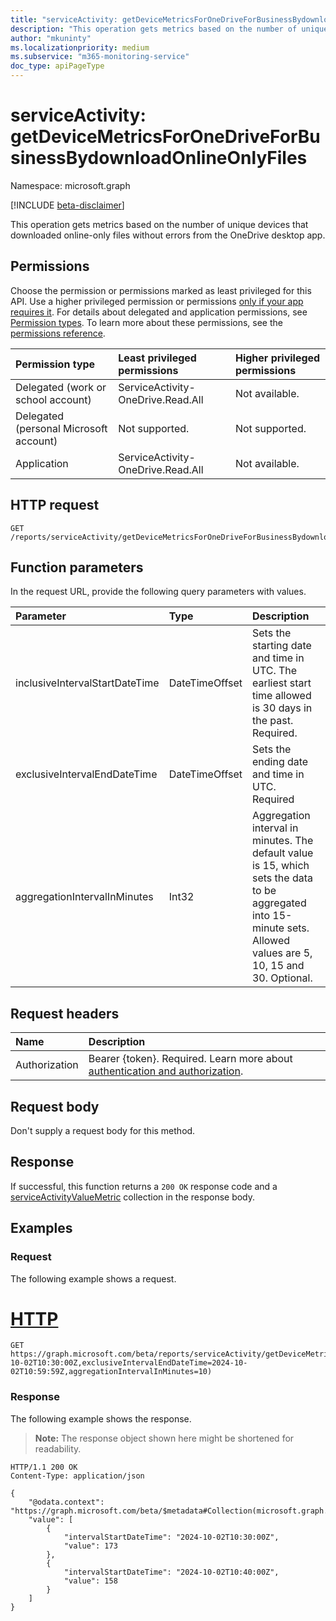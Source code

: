 ```yaml
---
title: "serviceActivity: getDeviceMetricsForOneDriveForBusinessBydownloadOnlineOnlyFiles"
description: "This operation gets metrics based on the number of unique devices that downloaded online-only files without errors from the OneDrive desktop app."
author: "mkuninty"
ms.localizationpriority: medium
ms.subservice: "m365-monitoring-service"
doc_type: apiPageType
---
```


# serviceActivity: getDeviceMetricsForOneDriveForBusinessBydownloadOnlineOnlyFiles
Namespace: microsoft.graph

[!INCLUDE [beta-disclaimer](../../includes/beta-disclaimer.md)]

This operation gets metrics based on the number of unique devices that downloaded online-only files without errors from the OneDrive desktop app.

## Permissions
Choose the permission or permissions marked as least privileged for this API. Use a higher privileged permission or permissions [only if your app requires it](/graph/permissions-overview#best-practices-for-using-microsoft-graph-permissions). For details about delegated and application permissions, see [Permission types](/graph/permissions-overview#permission-types). To learn more about these permissions, see the [permissions reference](/graph/permissions-reference).

|Permission type|Least privileged permissions|Higher privileged permissions|
|:---|:---|:---|
|Delegated (work or school account)|ServiceActivity-OneDrive.Read.All|Not available.|
|Delegated (personal Microsoft account)|Not supported.|Not supported.|
|Application|ServiceActivity-OneDrive.Read.All|Not available.|

## HTTP request

<!-- {
  "blockType": "ignored"
}
-->
``` http
GET /reports/serviceActivity/getDeviceMetricsForOneDriveForBusinessBydownloadOnlineOnlyFiles
```

## Function parameters
In the request URL, provide the following query parameters with values.

|Parameter|Type|Description|
|:---|:---|:---|
|inclusiveIntervalStartDateTime|DateTimeOffset|Sets the starting date and time in UTC. The earliest start time allowed is 30 days in the past. Required.|
|exclusiveIntervalEndDateTime|DateTimeOffset|Sets the ending date and time in UTC. Required|
|aggregationIntervalInMinutes|Int32|Aggregation interval in minutes. The default value is 15, which sets the data to be aggregated into 15-minute sets. Allowed values are 5, 10, 15 and 30. Optional.|

## Request headers
|Name|Description|
|:---|:---|
|Authorization|Bearer {token}. Required. Learn more about [authentication and authorization](/graph/auth/auth-concepts).|

## Request body
Don't supply a request body for this method.

## Response

If successful, this function returns a `200 OK` response code and a [serviceActivityValueMetric](../resources/serviceactivityvaluemetric.md) collection in the response body.

## Examples

### Request
The following example shows a request.
# [HTTP](#tab/http)
<!-- {
  "blockType": "request",
  "name": "serviceactivitythis.getDeviceMetricsForOneDriveForBusinessBydownloadOnlineOnlyFiles"
}
-->
``` http
GET https://graph.microsoft.com/beta/reports/serviceActivity/getDeviceMetricsForOneDriveForBusinessBydownloadOnlineOnlyFiles(inclusiveIntervalStartDateTime=2024-10-02T10:30:00Z,exclusiveIntervalEndDateTime=2024-10-02T10:59:59Z,aggregationIntervalInMinutes=10)
```

### Response
The following example shows the response.
>**Note:** The response object shown here might be shortened for readability.
<!-- {
  "blockType": "response",
  "truncated": true,
  "@odata.type": "Collection(microsoft.graph.serviceActivityValueMetric)"
}
-->
``` http
HTTP/1.1 200 OK
Content-Type: application/json

{
    "@odata.context": "https://graph.microsoft.com/beta/$metadata#Collection(microsoft.graph.serviceActivityValueMetric)",
    "value": [
        {
            "intervalStartDateTime": "2024-10-02T10:30:00Z",
            "value": 173
        },
        {
            "intervalStartDateTime": "2024-10-02T10:40:00Z",
            "value": 158
        }
    ]
}
```

